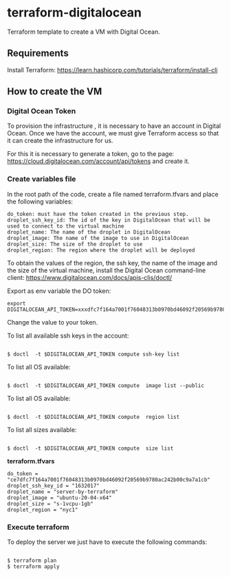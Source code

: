 # terraform-digitalocean
Terraform template to create a VM with Digital Ocean.

## Requirements
Install Terraform: https://learn.hashicorp.com/tutorials/terraform/install-cli

## How to create the VM

### Digital Ocean Token
To provision the infrastructure , it is necessary to have an account in Digital Ocean. Once we have the account, we must give Terraform access so that it can create the infrastructure for us.

For this it is necessary to generate a token, go to the page: https://cloud.digitalocean.com/account/api/tokens and create it.

### Create variables file
In the root path of the code, create a file named terraform.tfvars and place the following variables:


```
do_token: must have the token created in the previous step.
droplet_ssh_key_id: The id of the key in DigitalOcean that will be used to connect to the virtual machine
droplet_name: The name of the droplet in DigitalOcean
droplet_image: The name of the image to use in DigitalOcean
droplet_size: The size of the droplet to use
droplet_region: The region where the droplet will be deployed

```

To obtain the values of the region, the ssh key, the name of the image and the size of the virtual machine, install the Digital Ocean command-line client: https://www.digitalocean.com/docs/apis-clis/doctl/

Export as env variable the DO token:
```
export DIGITALOCEAN_API_TOKEN=xxxdfc7f164a7001f76048313b0970bd46092f20569b9780ac242b00c9a7axxx
```

Change the value to your token.


To list all available ssh keys in the account:
```

$ doctl  -t $DIGITALOCEAN_API_TOKEN compute ssh-key list
```


To list all OS available:
```

$ doctl  -t $DIGITALOCEAN_API_TOKEN compute  image list --public
```


To list all OS available:
```

$ doctl  -t $DIGITALOCEAN_API_TOKEN compute  region list
```


To list all sizes available:
```

$ doctl  -t $DIGITALOCEAN_API_TOKEN compute  size list
```

**terraform.tfvars**
```
do_token = "ce7dfc7f164a7001f76048313b0970bd46092f20569b9780ac242b00c9a7a1cb"
droplet_ssh_key_id = "1632017"
droplet_name = "server-by-terraform"
droplet_image = "ubuntu-20-04-x64"
droplet_size = "s-1vcpu-1gb"
droplet_region = "nyc1"
```

### Execute terraform


To deploy the server we just have to execute the following commands:
```

$ terraform plan
$ terraform apply